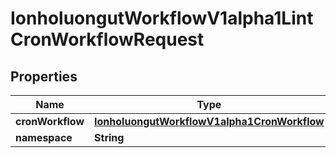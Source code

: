 

# IonholuongutWorkflowV1alpha1LintCronWorkflowRequest


## Properties

Name | Type | Description | Notes
------------ | ------------- | ------------- | -------------
**cronWorkflow** | [**IonholuongutWorkflowV1alpha1CronWorkflow**](IonholuongutWorkflowV1alpha1CronWorkflow.md) |  |  [optional]
**namespace** | **String** |  |  [optional]



